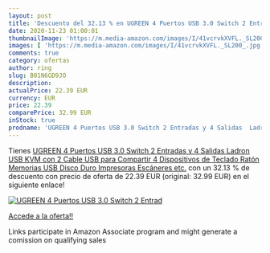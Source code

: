 ```yaml
---
layout: post
title: 'Descuento del 32.13 % en UGREEN 4 Puertos USB 3.0 Switch 2 Entrad'
date: 2020-11-23 01:00:01
thumbnailImage: 'https://m.media-amazon.com/images/I/41vcrvkXVFL._SL200_.jpg'
images: [ 'https://m.media-amazon.com/images/I/41vcrvkXVFL._SL200_.jpg' ]
comments: true
category: ofertas
author: ring
slug: B01N6GD9JO
description:
actualPrice: 22.39 EUR
currency: EUR
price: 22.39
comparePrice: 32.99 EUR
inStock: true
prodname: 'UGREEN 4 Puertos USB 3.0 Switch 2 Entradas y 4 Salidas  Ladron USB KVM con 2 Cable USB para Compartir 4 Dispositivos de Teclado  Ratón  Memorias USB  Disco Duro  Impresoras  Escáneres  etc.'
---
```


Tienes [UGREEN 4 Puertos USB 3.0 Switch 2 Entradas y 4 Salidas  Ladron USB KVM con 2 Cable USB para Compartir 4 Dispositivos de Teclado  Ratón  Memorias USB  Disco Duro  Impresoras  Escáneres  etc.](https://www.amazon.es/dp/B01N6GD9JO/?tag=tolees-21) con un 32.13 % de descuento con precio de oferta de 22.39 EUR (original: 32.99 EUR) en el siguiente enlace!

[![UGREEN 4 Puertos USB 3.0 Switch 2 Entrad](https://m.media-amazon.com/images/I/41vcrvkXVFL._SL200_.jpg)](https://www.amazon.es/dp/B01N6GD9JO/?tag=tolees-21)

[Accede a la oferta!!](https://www.amazon.es/dp/B01N6GD9JO/?tag=tolees-21)

Links participate in Amazon Associate program and might generate a comission on qualifying sales


